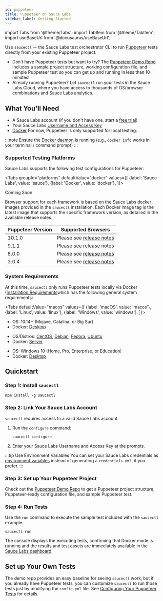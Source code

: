 ```yaml
---
id: puppeteer
title: Puppeteer on Sauce Labs
sidebar_label: Getting Started
---
```

import Tabs from '@theme/Tabs';
import TabItem from '@theme/TabItem';
import useBaseUrl from '@docusaurus/useBaseUrl';

 Use `saucectl` -- the Sauce Labs test orchestrator CLI to run [Puppeteer](https://github.com/puppeteer) tests directly from your existing Puppeteer project.

 * Don't have Puppeteer tests but want to try? The  [Puppeteer Demo Repo](https://github.com/saucelabs/saucectl-puppeteer-example) includes a sample project structure, working configuration file, and sample Puppeteer test so you can get up and running in less than 10 minutes!
 * Already running Puppeteer? Let `saucectl` run your tests in the Sauce Labs Cloud, where you have access to thousands of OS/browser combinations and Sauce Labs analytics.  

## What You'll Need

 * A Sauce Labs account (if you don't have one, start a [free trial](https://saucelabs.com/sign-up))
 * Your Sauce Labs [Username and Access Key](https://app.saucelabs.com/user-settings)
 * [Docker](https://docs.docker.com/get-docker/) For now, Puppeteer is only supported for local testing.

 :::note
 Ensure the [Docker daemon](https://docs.docker.com/config/daemon/) is running (e.g., `docker info` works in your terminal / command prompt)
 :::

### Supported Testing Platforms

 Sauce Labs supports the following test configurations for Puppeteer:

 <Tabs
   groupId="platforms"
   defaultValue="docker"
   values={[
     {label: 'Sauce Labs', value: 'sauce'},
     {label: 'Docker', value: 'docker'},
   ]}>

 <TabItem value="sauce">

 Coming Soon

 </TabItem>
 <TabItem value="docker">

 Browser support for each framework is based on the Sauce Labs docker images provided in the `saucectl` installation. Each Docker image tag is the latest image that supports the specific framework version, as detailed in the available release notes.

 |Puppeteer Version|Supported Browsers|
 |-----|----|
 |10.1.0|Please see [release notes](https://github.com/saucelabs/sauce-puppeteer-runner/releases/tag/v1.3.0)|
 |9.1.1|Please see [release notes](https://github.com/saucelabs/sauce-puppeteer-runner/releases/tag/v1.1.0)|
 |8.0.0|Please see [release notes](https://github.com/saucelabs/sauce-puppeteer-runner/releases/tag/v1.0.0)|
 |3.0.4|Please see [release notes](https://github.com/saucelabs/sauce-puppeteer-runner/releases/tag/v0.3.0)|

</TabItem>
</Tabs>


### System Requirements

At this time, `saucectl` only runs Puppeteer tests locally via Docker ([Installation Requirements](https://docs.docker.com/engine/install/#supported-platforms)which has the following general system requirements:

<Tabs
  defaultValue="macos"
  values={[
    {label: 'macOS', value: 'macos'},
    {label: 'Linux', value: 'linux'},
    {label: 'Windows', value: 'windows'},
  ]}>

<TabItem value="macos">

* OS: 10.14+ (Mojave, Catalina, or Big Sur)
* Docker: [Desktop](https://docs.docker.com/docker-for-mac/install/)

</TabItem>
<TabItem value="linux">

* OS/Distros: [CentOS](https://docs.docker.com/engine/install/centos/), [Debian](https://docs.docker.com/engine/install/debian/), [Fedora](https://docs.docker.com/engine/install/fedora/), [Ubuntu](https://docs.docker.com/engine/install/ubuntu/)
* Docker: [Server](https://docs.docker.com/engine/install/#server)

</TabItem>
<TabItem value="windows">

* OS: Windows 10 ([Home](https://docs.docker.com/docker-for-windows/install-windows-home/), Pro, Enterprise, or Education)
* Docker: [Desktop](https://docs.docker.com/docker-for-windows/install/)

</TabItem>
</Tabs>

## Quickstart

### Step 1: Install `saucectl`

```
npm install -g saucectl
```

### Step 2: Link Your Sauce Labs Account

`saucectl` requires access to a valid Sauce Labs account.

1. Run the `configure` command:     
    ```
    saucectl configure
    ```
1. Enter your Sauce Labs Username and Access Key at the prompts.

:::tip Use Environment Variables
You can set your Sauce Labs credentials as [environment variables](/basics/environment-variables) instead of generating a `credentials.yml`, if you prefer.
:::

### Step 3: Set up Your Puppeteer Project

 Check out the [Puppeteer Demo Repo](https://github.com/saucelabs/saucectl-puppeteer-example) to get a Puppeteer project structure, Puppeteer-ready configuration file, and sample Puppeteer test.

### Step 4: Run Tests

Use the `run` command to execute the sample test included with the `saucectl` example.

```
saucectl run
```

The console displays the executing tests, confirming that Docker mode is running and the results and test assets are immediately available in the [Sauce Labs dashboard](https://app.saucelabs.com/dashboard/tests/vdc).

## Set up Your Own Tests

The demo repo provides an easy baseline for seeing `saucectl` work, but if you already have Puppeteer tests, you can customize `saucectl` to run those tests just by modifying the `config.yml` file. See [Configuring Your Puppeteer Tests](/testrunner-toolkit/configuration/puppeteer) for details.

